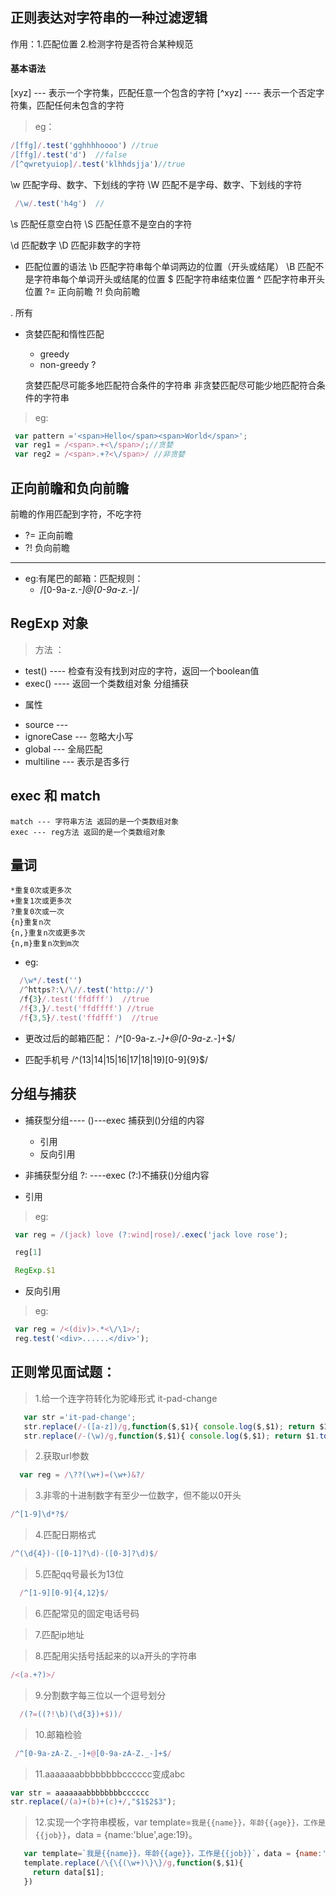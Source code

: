 ## 正则表达对字符串的一种过滤逻辑 
 作用：1.匹配位置
      2.检测字符是否符合某种规范

#### 基本语法
[xyz] --- 表示一个字符集，匹配任意一个包含的字符
[^xyz] ---- 表示一个否定字符集，匹配任何未包含的字符
 
 > eg：
 ````js
/[ffg]/.test('gghhhhoooo') //true
/[ffg]/.test('d')  //false
/[^qwretyuiop]/.test('klhhdsjja')//true 

````      
\w   匹配字母、数字、下划线的字符 
\W    匹配不是字母、数字、下划线的字符
````js
 /\w/.test('h4g')  //
````

\s 匹配任意空白符
\S 匹配任意不是空白的字符


\d 匹配数字
\D 匹配非数字的字符


* 匹配位置的语法
\b 匹配字符串每个单词两边的位置（开头或结尾）
\B 匹配不是字符串每个单词开头或结尾的位置
$ 匹配字符串结束位置
^ 匹配字符串开头位置
?= 正向前瞻
?! 负向前瞻


. 所有

* 贪婪匹配和惰性匹配
  * greedy 
  * non-greedy  ?

  贪婪匹配尽可能多地匹配符合条件的字符串
  非贪婪匹配尽可能少地匹配符合条件的字符串
 > eg:
 ````js
  var pattern ='<span>Hello</span><span>World</span>';
  var reg1 = /<span>.+<\/span>/;//贪婪
  var reg2 = /<span>.+?<\/span>/ //非贪婪
 ````

## 正向前瞻和负向前瞻

前瞻的作用匹配到字符，不吃字符
* ?= 正向前瞻
* ?! 负向前瞻
----------------------------------------------------------

* eg:有尾巴的邮箱：匹配规则：
  * /[0-9a-z._-]@[0-9a-z._-]/ 

  



 ## RegExp 对象
> 方法 ：
 - test() ---- 检查有没有找到对应的字符，返回一个boolean值
 - exec()  ---- 返回一个类数组对象 分组捕获
+ 属性
 - source --- 
 - ignoreCase --- 忽略大小写 
 - global   --- 全局匹配
 - multiline --- 表示是否多行


## exec 和 match

    match --- 字符串方法 返回的是一个类数组对象
    exec --- reg方法 返回的是一个类数组对象


## 量词
    *重复0次或更多次
    +重复1次或更多次
    ?重复0次或一次
    {n}重复n次
    {n,}重复n次或更多次
    {n,m}重复n次到m次

 * eg:
 ````js
   /\w*/.test('')
   /^https?:\/\//.test('http://')
   /f{3}/.test('ffdfff')  //true
   /f{3,}/.test('ffdffff') //true
   /f{3,5}/.test('ffdfff')  //true
 ```` 

 

* 更改过后的邮箱匹配：
  /^[0-9a-z.-_]+@[0-9a-z._-]+$/

* 匹配手机号
/^(13|14|15|16|17|18|19)[0-9]{9}$/



## 分组与捕获

* 捕获型分组---- ()---exec 捕获到()分组的内容
  - 引用
  - 反向引用
* 非捕获型分组 ?: ----exec (?:)不捕获()分组内容


* 引用
 > eg:
   ````js
    var reg = /(jack) love (?:wind|rose)/.exec('jack love rose');

    reg[1]

    RegExp.$1
   ````
* 反向引用
> eg:
   ````js
    var reg = /<(div)>.*<\/\1>/;
    reg.test('<div>......</div>');
   ````

## 正则常见面试题：
> 1.给一个连字符转化为驼峰形式 it-pad-change
````js
   var str ='it-pad-change';
   str.replace(/-([a-z])/g,function($,$1){ console.log($,$1); return $1.toUpperCase();})
   str.replace(/-(\w)/g,function($,$1){ console.log($,$1); return $1.toUpperCase();})
````
> 2.获取url参数
````js
  var reg = /\??(\w+)=(\w+)&?/
````
> 3.非零的十进制数字有至少一位数字，但不能以0开头
````js
/^[1-9]\d*?$/
````
> 4.匹配日期格式
````js
/^(\d{4})-([0-1]?\d)-([0-3]?\d)$/
````
> 5.匹配qq号最长为13位
````js
  /^[1-9][0-9]{4,12}$/
````
> 6.匹配常见的固定电话号码

> 7.匹配ip地址

> 8.匹配用尖括号括起来的以a开头的字符串
````js
/<(a.+?)>/
````
> 9.分割数字每三位以一个逗号划分
````js
  /(?=((?!\b)(\d{3})+$))/
````
> 10.邮箱检验
````js
 /^[0-9a-zA-Z._-]+@[0-9a-zA-Z._-]+$/
````
> 11.aaaaaaabbbbbbbbcccccc变成abc
````js
var str = aaaaaaabbbbbbbbcccccc
str.replace(/(a)+(b)+(c)+/,"$1$2$3");
````
> 12.实现一个字符串模板，var template=`我是{{name}}，年龄{{age}}，工作是{{job}}`，data = {name:'blue',age:19}。
````js
   var template=`我是{{name}}，年龄{{age}}，工作是{{job}}`，data = {name:'blue',age:19}
   template.replace(/\{\{(\w+)\}\}/g,function($,$1){
     return data[$1];
   })
````